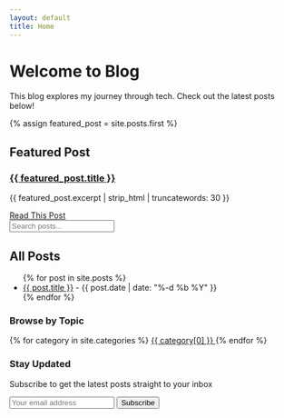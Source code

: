 ```yaml
---
layout: default
title: Home
---
```


# Welcome to Blog

This blog explores my journey through tech. Check out the latest posts below!

{% assign featured_post = site.posts.first %}
<section class="featured-post">
  <h2>Featured Post</h2>
  <div class="feature-card">
    <h3><a href="{{ featured_post.url | relative_url }}">{{ featured_post.title }}</a></h3>
    <p>{{ featured_post.excerpt | strip_html | truncatewords: 30 }}</p>
    <a href="{{ featured_post.url | relative_url }}" class="btn">Read This Post</a>
  </div>
</section>

<div class="search-container">
  <input type="text" id="search-input" placeholder="Search posts...">
  <div id="results-container"></div>
</div>

<h2>All Posts</h2>
<ul class="post-list">
  {% for post in site.posts %}
    <li>
      <a href="{{ post.url | relative_url }}">{{ post.title }}</a> - {{ post.date | date: "%-d %b %Y" }}
    </li>
  {% endfor %}
</ul>

<div class="category-nav">
  <h3>Browse by Topic</h3>
  <div class="category-buttons">
    {% for category in site.categories %}
      <a href="/categories/#{{ category[0] | slugify }}" class="category-btn">
        {{ category[0] }}
      </a>
    {% endfor %}
  </div>
</div>

<div class="newsletter">
  <h3>Stay Updated</h3>
  <p>Subscribe to get the latest posts straight to your inbox</p>
  <form action="YOUR_FORM_ENDPOINT" method="post">
    <input type="email" name="email" placeholder="Your email address" required>
    <button type="submit" class="btn">Subscribe</button>
  </form>
</div>

